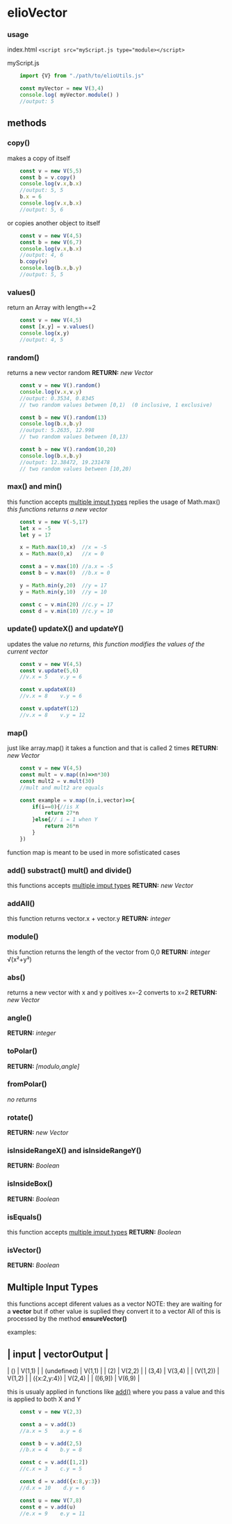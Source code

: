 # elioVector

### usage
index.html
```<script src="myScript.js type="module></script>```

myScript.js
```js
    import {V} from "./path/to/elioUtils.js"

    const myVector = new V(3,4)
    console.log( myVector.module() )
    //output: 5
```

## methods

### copy()
makes a copy of itself
```js
    const v = new V(5,5)
    const b = v.copy()
    console.log(v.x,b.x)
    //output: 5, 5
    b.x = 6
    console.log(v.x,b.x)
    //output: 5, 6
```

or copies another object to itself

```js
    const v = new V(4,5)
    const b = new V(6,7)
    console.log(v.x,b.x)
    //output: 4, 6
    b.copy(v)
    console.log(b.x,b.y)
    //output: 5, 5
```

### values()
return an Array with length==2
```js
    const v = new V(4,5)
    const [x,y] = v.values()
    console.log(x,y)
    //output: 4, 5
```

### random()
returns a new vector random
**RETURN:** *new Vector*
```js
    const v = new V().random()
    console.log(v.x,v.y)
    //output: 0.3534, 0.8345
    // two random values between [0,1)  (0 inclusive, 1 exclusive)

    const b = new V().random(13)
    console.log(b.x,b.y)
    //output: 5.2635, 12.998
    // two random values between [0,13)

    const b = new V().random(10,20)
    console.log(b.x,b.y)
    //output: 12.38472, 19.231478
    // two random values between [10,20)
```

### max() and min()

this function accepts [multiple imput types](#multiple-input-types)
replies the usage of Math.max()
*this functions returns a new vector*

```js
    const v = new V(-5,17)
    let x = -5
    let y = 17

    x = Math.max(10,x)  //x = -5
    x = Math.max(0,x)   //x = 0

    const a = v.max(10) //a.x = -5
    const b = v.max(0)  //b.x = 0

    y = Math.min(y,20)  //y = 17
    y = Math.min(y,10)  //y = 10

    const c = v.min(20) //c.y = 17
    const d = v.min(10) //c.y = 10
```
### update() updateX() and updateY()
updates the value
*no returns, this function modifies the values of the current vector*
```js
    const v = new V(4,5)
    const v.update(5,6)
    //v.x = 5    v.y = 6

    const v.updateX(8)
    //v.x = 8    v.y = 6

    const v.updateY(12)
    //v.x = 8    v.y = 12
```

### map()
just like array.map()
it takes a function and that is called 2 times
**RETURN:** *new Vector*

```js
    const v = new V(4,5)
    const mult = v.map((n)=>n*30)
    const mult2 = v.mult(30)
    //mult and mult2 are equals

    const example = v.map((n,i,vector)=>{
        if(i==0){//is X
            return 27*n
        }else{// i = 1 when Y
            return 26*n
        }
    })
```
function map is meant to be used in more sofisticated cases

### add() substract() mult() and divide()
this functions accepts [multiple imput types](#multiple-input-types)
**RETURN:** *new Vector*

### addAll()
this function returns vector.x + vector.y
**RETURN:** *integer*

### module()
this function returns the length of the vector from 0,0
**RETURN:** *integer* √(x²+y²)

### abs()
returns a new vector with x and y poitives
x=-2 converts to x=2
**RETURN:** *new Vector*

### angle()
**RETURN:** *integer*

### toPolar()
**RETURN:** *[modulo,angle]*

### fromPolar()
*no returns*

### rotate()
**RETURN:** *new Vector*

### isInsideRangeX() and isInsideRangeY()
**RETURN:** *Boolean*

### isInsideBox()
**RETURN:** *Boolean*

### isEquals()
this function accepts [multiple imput types](#multiple-input-types)
**RETURN:** *Boolean*

### isVector()
**RETURN:** *Boolean*



## Multiple Input Types
this functions accept diferent values as a vector
NOTE: they are waiting for a **vector**
but if other value is suplied they convert it to a vector
All of this is processed by the method **ensureVector()**

examples:

| input | vectorOutput  |
------------------------
| ()    | V(1,1) |
| (undefined)    | V(1,1) |
| (2)   | V(2,2) |
| (3,4) | V(3,4)    |
| (V(1,2)) | V(1,2) |
| ({x:2,y:4}) | V(2,4) |
| ([6,9]) | V(6,9)  |


this is usualy applied in functions like [add()](#add-substract-mult-and-divide) where you pass a value
and this is applied to both X and Y

```js
    const v = new V(2,3)

    const a = v.add(3)
    //a.x = 5    a.y = 6

    const b = v.add(2,5)
    //b.x = 4    b.y = 8

    const c = v.add([1,2])
    //c.x = 3    c.y = 5

    const d = v.add({x:8,y:3})
    //d.x = 10    d.y = 6

    const u = new V(7,8)
    const e = v.add(u)
    //e.x = 9    e.y = 11


```